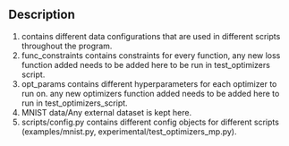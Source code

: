 ## Description
1. contains different data configurations that are used in different scripts throughout the program.
2. func_constraints contains constraints for every function, any new loss function added needs to be added here to be run in test_optimizers script.
3. opt_params contains different hyperparameters for each optimizer to run on. any new optimizers function added needs to be added here to run in test_optimizers_script.
4. MNIST data/Any external dataset is kept here.
5. scripts/config.py contains different config objects for different scripts (examples/mnist.py, experimental/test_optimizers_mp.py).